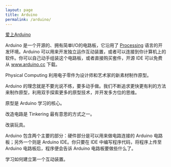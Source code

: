```yaml
---
layout: page
title: Arduino
permalink: /arduino/
---
```


[爱上Arduino](https://book.douban.com/subject/6781677/)

Arduino 是一个开源的、拥有简单I/O的电路板，它沿用了 [Processing](https://processing.org/) 语言的开发环境。Arduino 可以用来开发独立运作互动装置，或者可以连接到你计算机上的软件。你可以自己动手组装这个电路板，或者直接购买套件，开源 IDE 可以免费从 www.arduino.cc 下载。

Physical Computing 利用电子零件为设计师和艺术家的新素材制作原型。

Arduino 的理念就是不要光说不练，要多动手做。我们不断追求更快更有利的方法来制作原型，利用双手探索更多的原型技术，并开发多方位的思维。

原型是 Arduino 学习的核心。

改造电路是 Tinkering 最有意思的方式之一。

改装玩具。

Arduino 包含两个主要的部分：硬件部分是可以用来做电路连接的 Arduino 电路板；另外一个则是 Arduino IDE。你只要在 IDE 中编写程序代码，将程序上传至 Arduino 电路板后，程序便会告诉 Arduino 电路板要做些什么了。

学习如何建立第一个互动装置。

